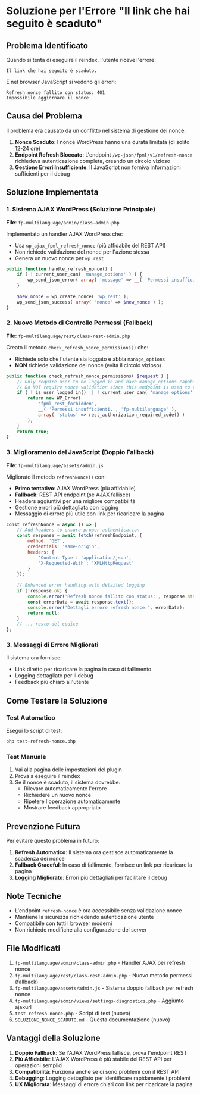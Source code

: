 # Soluzione per l'Errore "Il link che hai seguito è scaduto"

## Problema Identificato

Quando si tenta di eseguire il reindex, l'utente riceve l'errore:
```
Il link che hai seguito è scaduto.
```

E nel browser JavaScript si vedono gli errori:
```
Refresh nonce fallito con status: 401
Impossibile aggiornare il nonce
```

## Causa del Problema

Il problema era causato da un conflitto nel sistema di gestione dei nonce:

1. **Nonce Scaduto**: I nonce WordPress hanno una durata limitata (di solito 12-24 ore)
2. **Endpoint Refresh Bloccato**: L'endpoint `/wp-json/fpml/v1/refresh-nonce` richiedeva autenticazione completa, creando un circolo vizioso
3. **Gestione Errori Insufficiente**: Il JavaScript non forniva informazioni sufficienti per il debug

## Soluzione Implementata

### 1. Sistema AJAX WordPress (Soluzione Principale)

**File**: `fp-multilanguage/admin/class-admin.php`

Implementato un handler AJAX WordPress che:
- Usa `wp_ajax_fpml_refresh_nonce` (più affidabile del REST API)
- Non richiede validazione del nonce per l'azione stessa
- Genera un nuovo nonce per `wp_rest`

```php
public function handle_refresh_nonce() {
    if ( ! current_user_can( 'manage_options' ) ) {
        wp_send_json_error( array( 'message' => __( 'Permessi insufficienti.', 'fp-multilanguage' ) ) );
    }
    
    $new_nonce = wp_create_nonce( 'wp_rest' );
    wp_send_json_success( array( 'nonce' => $new_nonce ) );
}
```

### 2. Nuovo Metodo di Controllo Permessi (Fallback)

**File**: `fp-multilanguage/rest/class-rest-admin.php`

Creato il metodo `check_refresh_nonce_permissions()` che:
- Richiede solo che l'utente sia loggato e abbia `manage_options`
- **NON** richiede validazione del nonce (evita il circolo vizioso)

```php
public function check_refresh_nonce_permissions( $request ) {
    // Only require user to be logged in and have manage_options capability
    // Do NOT require nonce validation since this endpoint is used to refresh nonces
    if ( ! is_user_logged_in() || ! current_user_can( 'manage_options' ) ) {
        return new WP_Error(
            'fpml_rest_forbidden',
            __( 'Permessi insufficienti.', 'fp-multilanguage' ),
            array( 'status' => rest_authorization_required_code() )
        );
    }
    return true;
}
```

### 3. Miglioramento del JavaScript (Doppio Fallback)

**File**: `fp-multilanguage/assets/admin.js`

Migliorato il metodo `refreshNonce()` con:
- **Primo tentativo**: AJAX WordPress (più affidabile)
- **Fallback**: REST API endpoint (se AJAX fallisce)
- Headers aggiuntivi per una migliore compatibilità
- Gestione errori più dettagliata con logging
- Messaggio di errore più utile con link per ricaricare la pagina

```javascript
const refreshNonce = async () => {
    // Add headers to ensure proper authentication
    const response = await fetch(refreshEndpoint, {
        method: 'GET',
        credentials: 'same-origin',
        headers: {
            'Content-Type': 'application/json',
            'X-Requested-With': 'XMLHttpRequest'
        }
    });
    
    // Enhanced error handling with detailed logging
    if (!response.ok) {
        console.error('Refresh nonce fallito con status:', response.status);
        const errorData = await response.text();
        console.error('Dettagli errore refresh nonce:', errorData);
        return null;
    }
    // ... resto del codice
};
```

### 3. Messaggi di Errore Migliorati

Il sistema ora fornisce:
- Link diretto per ricaricare la pagina in caso di fallimento
- Logging dettagliato per il debug
- Feedback più chiaro all'utente

## Come Testare la Soluzione

### Test Automatico
Esegui lo script di test:
```bash
php test-refresh-nonce.php
```

### Test Manuale
1. Vai alla pagina delle impostazioni del plugin
2. Prova a eseguire il reindex
3. Se il nonce è scaduto, il sistema dovrebbe:
   - Rilevare automaticamente l'errore
   - Richiedere un nuovo nonce
   - Ripetere l'operazione automaticamente
   - Mostrare feedback appropriato

## Prevenzione Futura

Per evitare questo problema in futuro:

1. **Refresh Automatico**: Il sistema ora gestisce automaticamente la scadenza dei nonce
2. **Fallback Graceful**: In caso di fallimento, fornisce un link per ricaricare la pagina
3. **Logging Migliorato**: Errori più dettagliati per facilitare il debug

## Note Tecniche

- L'endpoint `refresh-nonce` è ora accessibile senza validazione nonce
- Mantiene la sicurezza richiedendo autenticazione utente
- Compatibile con tutti i browser moderni
- Non richiede modifiche alla configurazione del server

## File Modificati

1. `fp-multilanguage/admin/class-admin.php` - Handler AJAX per refresh nonce
2. `fp-multilanguage/rest/class-rest-admin.php` - Nuovo metodo permessi (fallback)
3. `fp-multilanguage/assets/admin.js` - Sistema doppio fallback per refresh nonce
4. `fp-multilanguage/admin/views/settings-diagnostics.php` - Aggiunto ajaxurl
5. `test-refresh-nonce.php` - Script di test (nuovo)
6. `SOLUZIONE_NONCE_SCADUTO.md` - Questa documentazione (nuovo)

## Vantaggi della Soluzione

1. **Doppio Fallback**: Se l'AJAX WordPress fallisce, prova l'endpoint REST
2. **Più Affidabile**: L'AJAX WordPress è più stabile del REST API per operazioni semplici
3. **Compatibilità**: Funziona anche se ci sono problemi con il REST API
4. **Debugging**: Logging dettagliato per identificare rapidamente i problemi
5. **UX Migliorata**: Messaggi di errore chiari con link per ricaricare la pagina

